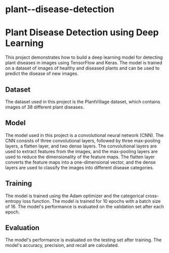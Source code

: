 # plant--disease-detection
# Plant Disease Detection using Deep Learning

This project demonstrates how to build a deep learning model for detecting plant diseases in images using TensorFlow and Keras. The model is trained on a dataset of images of healthy and diseased plants and can be used to predict the disease of new images.

## Dataset

The dataset used in this project is the PlantVillage dataset, which contains images of 38 different plant diseases.

## Model

The model used in this project is a convolutional neural network (CNN). The CNN consists of three convolutional layers, followed by three max-pooling layers, a flatten layer, and two dense layers. The convolutional layers are used to extract features from the images, and the max-pooling layers are used to reduce the dimensionality of the feature maps. The flatten layer converts the feature maps into a one-dimensional vector, and the dense layers are used to classify the images into different disease categories.

## Training

The model is trained using the Adam optimizer and the categorical cross-entropy loss function. The model is trained for 10 epochs with a batch size of 16. The model's performance is evaluated on the validation set after each epoch.

## Evaluation

The model's performance is evaluated on the testing set after training. The model's accuracy, precision, and recall are calculated. 
